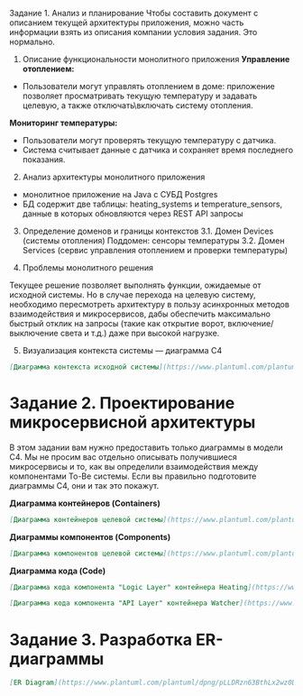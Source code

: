Задание 1. Анализ и планирование
Чтобы составить документ с описанием текущей архитектуры приложения, можно часть информации взять из описания компании условия задания. Это нормально.

1. Описание функциональности монолитного приложения
**Управление отоплением:**

- Пользователи могут управлять отоплением в доме: приложение позволяет просматривать текущую температуру и задавать целевую, а также отключать\включать систему отопления.

**Мониторинг температуры:**

- Пользователи могут проверять текущую температуру с датчика. 
- Система считывает данные с датчика и сохраняет время последнего показания. 

2. Анализ архитектуры монолитного приложения
- монолитное приложение на Java с СУБД Postgres
- БД содержит две таблицы: heating_systems и temperature_sensors, данные в которых обновляются через REST API запросы

3. Определение доменов и границы контекстов
3.1. Домен Devices (системы отопления)
    Поддомен: сенсоры температуры
3.2. Домен Services (сервис управления отоплением и проверки температуры)

4. Проблемы монолитного решения

Текущее решение позволяет выполнять функции, ожидаемые от исходной системы. Но в случае перехода на целевую систему, необходимо пересмотреть архитектуру в пользу асинхронных методов взаимодействия и микросервисов, дабы обеспечить максимально быстрый отклик на запросы (такие как открытие ворот, включение/выключение света и т.д.) даже при высокой нагрузке. 

5. Визуализация контекста системы — диаграмма С4

```markdown
[Диаграмма контекста исходной системы](https://www.plantuml.com/plantuml/duml/jPDHYzD04CVVyodMw4CFhWsAJqBXlFP1f69jA_SODidGBcvsrzrDIn51wwE7VWI_md5OJx6dNs7pZPnDsbXH42hseUdCxFpct_zaJuobsXOv9wVKi9ICQQuu13UOI7cH0PbPgyozAD9qqPaoEokIme1EfR0WR2ULUQGu5HxGDZRZB8bwTzj3dthwQ13br5ZGc8fxs46P0DrHU3O8Xg2D52qFEoQX--2-kQ_bkRl2vwMxA5TkxUFmcDmoIZCBtL1L7NTyYZFnh1lkfDMo_gebuJBP2HhGfIpiOsMP5AQJPpTdB8EudX3N0zjIjyrCBdxDrj_XKJ1U8YYFJsKXCggNhVGs_eq7G2qJKr8N3rKQ7f4N0S5Furbh0KbCbS8HPv2G-qfnbb8lFiJKGpgdVbO69jNTsiihTD4x-jwjonLnt_zexplYhZ5uNQxAL-x2VQvBvJcfwXliMcF1fzxWyxfywxuG_B5sd_3iXhXBuZuYSEFM_sKfwFBBhSyj0y98_wPC85UWgIqqa76LFDpc7Jo3EKjXkp_Ihw9_e3PhwoUjB45idrgQKEEPuL0QEzKmVZB0QE_jpirp7XlGSz2824R0jtVZv-eDs0dLKx1x7eHUzMGo7F-cjn5PAVObv7fi0smyHMIlq1h4Fla0OEDZe_GGNZpQ8thxHa0p4vrLrm-Fd838iEi7)
```


# Задание 2. Проектирование микросервисной архитектуры

В этом задании вам нужно предоставить только диаграммы в модели C4. Мы не просим вас отдельно описывать получившиеся микросервисы и то, как вы определили взаимодействия между компонентами To-Be системы. Если вы правильно подготовите диаграммы C4, они и так это покажут.

**Диаграмма контейнеров (Containers)**

```markdown
[Диаграмма контейнеров целевой системы](https://www.plantuml.com/plantuml/duml/lLRDRkCs43vNJp5hzE00JNneUocmmER7xQRDJn0tpMM1O2oDBJRyKJaZkqQnJzH7w6sVh2GbnN8NSUF5hds860s_7uw6GxvXGI-rqTahPNDT5mIbICK_Z4OUbqTp9MKzhPbyxgoGbQFScL6bqKRC8KkXrNHq-jtXJNnrTtanCiX2FhnwE0q8L9RyKHNvirS5pSA_S3R-xVpq-cho0Y6fAopyjsj15QA7ip3Za2klXBZJAsWHO_oaykFrrQ_7z-F9zUNuimgbTxWaTeOElrzdhLlL2EsyrjWk-kFmxxZ0pLZVwYWQu-UmdWhrR12NpuR22YlaDfnbDq72sM6K-WO6T-4n2CyFVqyCUe6tBWG-_0EyOY43UStYJ9hoTPEAruDaSd2GFNtX8LPLeBWVdy0xk7HJfGcEgqgh74Kv6-dRjCJXtNcVh0jiqgamx_Zc77v2eIMk8YncBZvFdJ5e2pWbAvk-qem-poFE7Z50VedFFiSbCUESuCIxn-qSPzDXCGs8s_7P-GJEJYBwhTC5Wv2fd4U_Wc6gFW8M5E83YEugyi5bi0W52lOLqbSC4fEKu8SJLziYi0nP1-e9-KHrWQl6brRsyVMWg-2cUlzl4muEuAyCmc-TYP9G7Wn7ys6ax1nQfRYUdt6H71R4kGzVH6ktP107nbabpgS5CGdKLLerUPJQqwVQ6qsrctRxAIpKrN9TnJhX8rE4n7orjgtLl6nzNyJXYrp7ZUsT1Ya94i4UZCvHgF4PAtPdcn7EUx2vbBniRDvZ69BVuhJoRg72633FYPDbhls2b0wwEK6EXZpkmtMplHhVPsdSzOKjzeEygMtiGCIm39QWH5yiSIzrQxbnU-L4pTekkCKhaoqOR6zoIdViitimImkotIPpy_dsvg3Td24W_4hACFDBsNkVPHyro5B7zjLynC_V8ON9nXJq6Xp4LyxleyHpD45xVrlAKqnc-8khVSZfDhcf7N_fjBw7yClMH_Z3-4yPilXul8edDBqAxn_CxJKfC6n2SHcj7zzFO2BEutm3XCi8oB9RqksDghaBXN5SO5fQd17ZAPBkDksEz_H7JImCC-TXWLeLQVE_gxoBBJVu_0_5mssw9ZGt4iA2H_VHnbeWS7UNdggUQiLbnql5MavP45UflCEraFLfs_eppJMfxVrJphsQajz4fRDhPr0yY7O6fKQrCwevFNQ6bOIxQrb-6IHXUiPA_GH2oDiBxa8Xe8trv5tb5Gf168dBdMvLdxB8ufy8EDKuLEZHa0Gzc7bdskEw1QRvJLqpBgW39Mjl0ajjzBy0)
```

**Диаграммы компонентов (Components)**

```markdown
[Диаграмма компонентов целевой системы](https://www.plantuml.com/plantuml/dpng/pPH1InnB483lyolgxUN1mtKlxoGYYWOZCI1kn8FAKjDTJZVRCzFfwd5OGlvxgdl6p2uaR0W8Ud2fwg-glww1EkM88NQrA_wnZNAT9Z0nUZvQB0BsXvMDfYixfg3Q9b8J3rLRBxp39jNCEMfdoyNv__ERbBhxVBseaIC5IQtEfG9jG-7Gf_xo9_KsRc1sJ-MPzpD01lGUZe_b_ya9V2i0_eExgsBuPGgGUeJMEGf3ygoBPYi9nKEmbOaCof1QFsL8pkiQ6mtNRMML83MkYS4sDbfq4EXhHnoVYk-JqDdD5LnYf1utevLTLKdB9grVtlmd5x-Wirek620-0D-LphAnJGLgP6qJM_Y4psiSczmI-xPX6hfiMsOg-wtnMQPMXdPDuQVXbzPRnNAj8OohiVy1kEGvXHL6cY9DBrPDyQlLYYF6ZYN6cWA-dhy-K_GwoVCGteHMTqh2RTUFuY3FpBOcYYnJI5TDyvIHEznGA1va15G5uTi6UXlDpZXSdkL8ZXuCFhIAcEM64TCsTMT8uYHW7lXZvxM4B3FLbdU--3r6OKBsw__A3qG4bZ4Grh2KOWflQtoTlcFsTUzmdfSfd-sgzsAthNT1gM0GrEeD1G_0OD0z1eBK9w1AVNPbRZzSN2q7bL9KH1fBvCdb7DbCEv0X0KCyF6CxiwGmf2vIAjrI_2i3S5cVZVLSf1KxdvyCI-q8Pan9EUrq61ymA_9Pej9g4MPSLBJBoPC0WJqf-smLnBHmjcjrAQLvwM4SI_bHZyul5a4XcrdXuaG7GltO1ni9MazXq9uLPZ_IxqUqsejK-xiKUTicoaMXa3UDoXFf6gioD9kGQZzYzYFzVaIhto6drEYkTZy0)
```


**Диаграмма кода (Code)**

```markdown
[Диаграмма кода компонента "Logic Layer" контейнера Heating](https://www.plantuml.com/plantuml/dpng/VL9Dgzim4BpxLwWvzGFR57hAwHNx4cZfAuxfiIZIlbXK7qQxSdcK_lUkC4gS47eocjaPQMRzX2GZ9MUhDyOhcpI8YMZ6VTj6-Riv6vhIAI545Jo1fqO5ryvM-gofaRGrfxRxL3zdQFpwfNKI2I93FpjMIECXDdFshofb9QBu_7p8J0pMGXH_AY4-ZEEX5nD8CluylBBU7VgC8qL6Rfc192NCh3L8Wf_ZfDVV4oJ8e0xfP45mg3FG4TmCaUSZREnKYf6J36e2dInKcLg2qMAEGG5Yjrg-VNSXaAtk3JSq4ztg-PZde__sydAF-EqDhrxzuAvxM8pAsh-bhkC07aFikB5hLnhoM2wf92wfxYBReAJj9S7HE11iIEEi-QYl5vGUrbLeeqX8HMQ1GfIkonuAZfVNIwqBkCaKmOK57X2Cg5_TxHRMoDNjpx7xk1DrpP-cUR_RDh4NAayemlygBj7sOf9OFO7NoTb_)
```

```markdown
[Диаграмма кода компонента "API Layer" контейнера Watcher](https://www.plantuml.com/plantuml/dpng/RP5DwzD048Vl-HJh_wH86WHFFLNYfMYXqlOco6OpJORkIvoPhOVYTtUJa6wBFOIGPtPcdlnsmw99ehF5E_J6nXPKBpBmkgf8_rbrA7ri8WEPu0Myh4nmrM2r7tjAbjPYKzMVo_s8JhllbTCiG0dzgbE7HW-q6iRvXR6QMNtPRyS21Mk1rArGwYEsYk1t19Rjr_it3y4Rc855bkN8ZmWHLARJGOQCMpGPrzhq2O_y6jBSWO81vZeufttx_aFnjrZ43aAW7Vhk07G5gYs2bycFXHHFy4Gsxz16y0fp6qyOlIWJl8TK2Vw83aAKX-rJrdD3Mfrf6Fw37SZC3g8bycYwY7xJvujECTxk9fUH7CE0XhDU-jKs6g2KzXcxp9CWHxVm1xdOi25iu1YcKOjCJcsN7jt1Oo4s5hdFXIIvwActJs-gBAVNywMl5ODlMVrK10PIXbmy7yYThs_bnO1D0j7PVm00)
```


# Задание 3. Разработка ER-диаграммы

```markdown
[ER Diagram](https://www.plantuml.com/plantuml/dpng/pLLDRzn63BthLx2wz0DTxwKdmJ0Is4PYr2s2k4OEiM5G8repi5OIXjIgHjF_tk7iA5eLwsvG840kYyNZu-CR3aTynO9UXasJVUTQqmmLWHNfkLYlFOudjHCxb0EJDrqhrCg9wJRhli5MSrOiLUFAzValgtSAtVvslTuW2_a0FPo737Gj-PDUzREGxUGPyjkWbWCog2oSdfuFBDs6_DaP_9K1_0GNj7M6EFnVhI9mCvHilEl5TMtsTpPBVQ3oTTz7CUpxe1L-FylSNiqAMahz-AvfoCyu3c9d7EP0EEO6s-gwgvq1hJcLVFtk2jwWq8ZFgQvxgBMmYuM_N7I6FN7VjKmHtw_rApu-8VpHzSvmBFQ4Z-6GfU-Uzjfb2UKXIU-fDgwsX_0QXGx0bJRzKC3WXZnEWNrxRmd5jNLqPYKOO_8gyjcPzgh1P_BPHzSArHxr1c5qOY6UxJxRMTM3JynKYA7tdI7cK27HAgVg32me58YMp1FV3Ns54j3tL3c-t_Vt0SNOD6lZ__87seeRyOGRk0d9vB-kuskzi-Yt-GRx-KRnwAx-LjpjsqkVZSNhhCnNDFepMFJLY9v0TJmQrLcQ-hqJz-XCh10TjV9us59wSSkw-rANs_0FmaUYJezEYVzvl1SKPydtbnTNDxj6bK6fGi4IUPOwHxQpYdwu6PGqOrFJbwY-bGXVAFnIFzAJWe-NVmhv5flxgKESZfM-SdlvwJ4UpcJnBoQ-dQxgXsJvnvXYnv0nNUEKatqVvgk97jcwdhEugJvzMgtETCyKnUqLv4mw3J6IPYFFOd3nbOyfkYB-XMS9N7px4xi_o8NJ4DKDK43U3sNZsDAoFhWM4BWdeoq6qRsHfsJDhSgYq1k5V8kDgtOpcJKo1I7tXDNTw9qGT3tvoE0yiySfut5APOvIwkCgElF7EFh6le1J5FfKbAWZLwGhZMU9lMRn2iQ9YmEUPvdslrYiLkL28yeSodn7q1sxYDVBk2LSvjjbVBbp8sDSCfRhUkUtChlHk9je2klP0ho0GWydQBhR0w8gffJnAACvogYFCrBJxJXT12G6mnruCkIsqpRWV7wHASDY0BDN8M_ODFy0)
```

